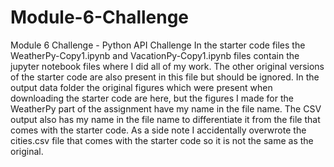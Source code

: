 # Module-6-Challenge
Module 6 Challenge - Python API Challenge
In the starter code files the WeatherPy-Copy1.ipynb and VacationPy-Copy1.ipynb files contain the jupyter notebook files where I did all of my work. The other original versions of the starter code are also present in this file but should be ignored. 
In the output data folder the original figures which were present when downloading the starter code are here, but the figures I made for the WeatherPy part of the assignment have my name in the file name. The CSV output also has my name in the file name to differentiate it from the file that comes with the starter code. As a side note I accidentally overwrote the cities.csv file that comes with the starter code so it is not the same as the original. 
